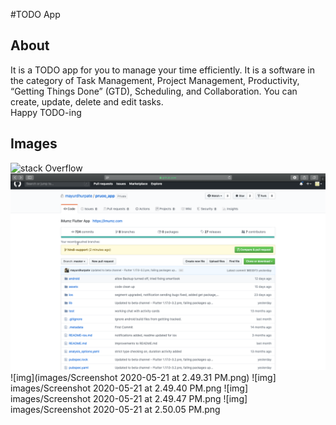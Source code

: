 #TODO App

## About

It is a TODO app for you to manage your time efficiently. It is a software in the category of Task Management, Project Management, Productivity, “Getting Things Done” (GTD), Scheduling, and Collaboration. You can create, update, delete and edit tasks. 
<br/> Happy TODO-ing

## Images
![stack Overflow](http://lmsotfy.com/so.png)
![img](https://github.com/saumyaaajain/TODO/blob/master/images/Screenshot%202020-05-01%20at%209.45.38%20PM.png)
![img](images/Screenshot 2020-05-21 at 2.49.31 PM.png)
![img] images/Screenshot 2020-05-21 at 2.49.40 PM.png
![img] images/Screenshot 2020-05-21 at 2.49.47 PM.png
![img] images/Screenshot 2020-05-21 at 2.50.05 PM.png
